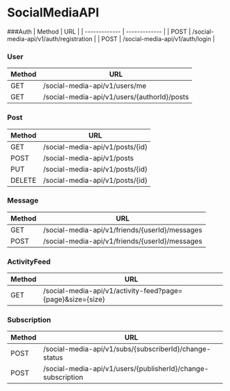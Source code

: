 # SocialMediaAPI

###Auth
|     Method    | URL           |
| ------------- | ------------- |
|   POST             |  /social-media-api/v1/auth/registration |
| POST  | /social-media-api/v1/auth/login  |

### User
|     Method    | URL           |
| ------------- | ------------- |
|   GET          | /social-media-api/v1/users/me  |
|       GET    | /social-media-api/v1/users/{authorId}/posts  |

### Post
|     Method    | URL           |
| ------------- | ------------- |
|GET            |/social-media-api/v1/posts/{id}
|POST            |/social-media-api/v1/posts
|PUT | /social-media-api/v1/posts/{id}
|DELETE| /social-media-api/v1/posts/{id}

### Message
|     Method    | URL           |
| ------------- | ------------- |
|GET             | /social-media-api/v1/friends/{userId}/messages
|POST            |/social-media-api/v1/friends/{userId}/messages

### ActivityFeed
|     Method    | URL           |
| ------------- | ------------- |
|GET             | /social-media-api/v1/activity-feed?page={page}&size={size}

### Subscription
|     Method    | URL           |
| ------------- | ------------- |
|POST            |/social-media-api/v1/subs/{subscriberId}/change-status
|POST            |/social-media-api/v1/users/{publisherId}/change-subscription
